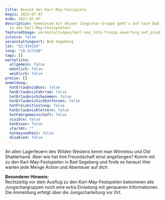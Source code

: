 ```yaml
---
title: Besuch der Karl-May-Festspiele
begin: 2023-07-07
ende: 2023-07-07
description: Gemeinsam mit deiner Jungschar-Gruppe geht's auf nach Bad Segeberg
  zu den Karl-May-Festspielen!
featuredImage: veranstaltungen/karl-may_foto-franzp.sauerteig_auf_pixabay.jpg
juleica: false
veranstaltungsort: Bad Segeberg
lat: "53.934520"
long: "10.317140"
tags: []
warteliste:
  allgemein: false
  männlich: false
  weiblich: false
preise: []
anmeldung:
  hatErlaubnisBoot: false
  hatErlaubnisFahrrad: false
  hatErlaubnisSchwimmen: false
  hatErlaubnisSichEntfernen: false
  hatFreizeitleitung: false
  hatErlaubnisKlettern: false
  hatFahrgemeinschaft: false
  visible: false
  hatEssen: false
  startAt: ""
  hatGesundheit: false
  disabled: false
---
```

An allen Lagerfeuern des Wilden Westens kennt man Winnetou und Old Shatterhand. Aber wie hat ihre Freundschaft einst angefangen? Komm mit zu den Karl-May-Festspielen in Bad Segeberg und finde es heraus! Hier warten jede Menge Action und Abenteuer auf dich.

**Besonderer Hinweis:**\
Rechtzeitig vor dem Ausflug zu den Karl-May-Festspielen bekommen alle Jungschargruppen noch eine extra Einladung mit genaueren Informationen. Die Anmeldung erfolgt über die Jungscharleitung vor Ort.